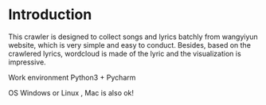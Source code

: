 # Introduction

This crawler is designed to collect songs and lyrics batchly from wangyiyun website, which is very simple and easy to conduct.
Besides, based on the crawlered lyrics, wordcloud is made of the lyric and the visualization is impressive.


Work environment
Python3 + Pycharm


OS
Windows or Linux , Mac is also ok!
